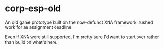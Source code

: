 # corp-esp-old
An old game prototype built on the now-defunct XNA framework; rushed work for an assignment deadline

Even if XNA were still supported, I'm pretty sure I'd want to start over rather than build on what's here.
